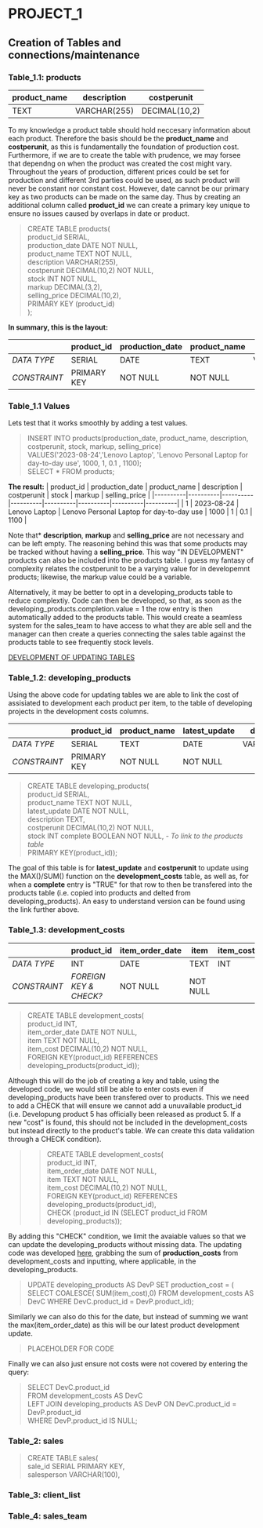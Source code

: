 # PROJECT_1

## Creation of Tables and connections/maintenance

### Table_1.1: products

| product_name | description | costperunit |
|----------|----------|----------|
| TEXT   | VARCHAR(255)   | DECIMAL(10,2)   |

To my knowledge a product table should hold neccesary information about each product. Therefore the basis should be the **product_name** and **costperunit**, as this is fundamentally the foundation of production cost.
Furthermore, if we are to create the table with prudence, we may forsee that dependng on when the product was created the cost might vary. Throughout the years of production, different prices could be set for production and different 3rd parties could be used, as such product will never be constant nor constant cost. However, date cannot be our primary key as two products can be made on the same day. Thus by creating an additional column called **product_id** we can create a primary key unique to ensure no issues caused by overlaps in date or product.

>CREATE TABLE products(  
>product_id SERIAL,  
>production_date DATE NOT NULL,  
>product_name TEXT NOT NULL,  
>description VARCHAR(255),  
>costperunit DECIMAL(10,2) NOT NULL,  
>stock INT NOT NULL,  
>markup DECIMAL(3,2),  
>selling_price DECIMAL(10,2),  
>PRIMARY KEY (product_id)  
>);

**In summary, this is the layout:**  

| | product_id | production_date | product_name | description | costperunit | stock | markup | selling_price   |
|----------|----------|----------|----------|----------|----------|----------|----------|----------|
| *DATA TYPE*   | SERIAL   | DATE   | TEXT   | VARCHAR(255)   | DECIMAL(10,2)   | INT    | DECIMAL(3,2)   | DECIMAL(10,2)   |
| *CONSTRAINT* | PRIMARY KEY | NOT NULL   | NOT NULL  |   | NOT NULL  | NOT NULL  |   |   |


### Table_1.1 Values
Lets test that it works smoothly by adding a test values.

>INSERT INTO products(production_date, product_name, description, costperunit, stock, markup, selling_price)  
>VALUES('2023-08-24','Lenovo Laptop', 'Lenovo Personal Laptop for day-to-day use', 1000, 1, 0.1 , 1100);  
>SELECT * FROM products;

**The result:**
| product_id | production_date | product_name | description | costperunit | stock | markup | selling_price   |
|----------|----------|----------|----------|----------|----------|----------|----------|
| 1   | 2023-08-24   | Lenovo Laptop   | Lenovo Personal Laptop for day-to-day use   | 1000   | 1    | 0.1   | 1100   |

Note that* **description**, **markup** and **selling_price** are not necessary and can be left empty. The reasoning behind this was that some products may be tracked without having a **selling_price**. This way "IN DEVELOPMENT" products can also be included into the products table. I guess my fantasy of complexity relates the costperunit to be a varying value for in developemnt products; likewise, the markup value could be a variable. 

Alternatively, it may be better to opt in a developing_products table to reduce complextiy. Code can then be developed, so that, as soon as the developing_products.completion.value = 1 the row entry is then automatically added to the products table. This would create a seamless system for the sales_team to have access to what they are able sell and the manager can then create a queries connecting the sales table against the products table to see frequently stock levels.  

[DEVELOPMENT OF UPDATING TABLES](https://github.com/cshglobal99/SQL_Collection/blob/main/5.SQL_Advanced.md#automatic-entries)

### Table_1.2: developing_products

Using the above code for updating tables we are able to link the cost of assisiated to development each product per item, to the table of developing projects in the development costs columns.

| | product_id | product_name | latest_update | description | costperunit | stock | complete |
|----------|----------|----------|----------|----------|----------|----------|----------|
| *DATA TYPE*   | SERIAL   |  TEXT  | DATE   | VARCHAR(255)   | DECIMAL(10,2)   | INT    | BOOLEAN    |
| *CONSTRAINT* | PRIMARY KEY | NOT NULL   | NOT NULL  |   | NOT NULL  | NOT NULL  | NOT NULL  |

>CREATE TABLE developing_products(  
>product_id SERIAL,  
>product_name TEXT NOT NULL,  
>latest_update DATE NOT NULL,  
>description TEXT,  
>costperunit DECIMAL(10,2) NOT NULL,  
>stock INT
>complete BOOLEAN NOT NULL, *- To link to the products table*  
>PRIMARY KEY(product_id));

The goal of this table is for **latest_update** and **costperunit** to update using the MAX()/SUM() function on the **development_costs** table, as well as, for when a **complete** entry is "TRUE" for that row to then be transfered into the products table (i.e. copied into products and delted from developing_products). An easy to understand version can be found using the link further above.


### Table_1.3: development_costs

| | product_id | item_order_date | item | item_cost |
|----------|----------|----------|----------|----------|
| *DATA TYPE*   | INT   | DATE   | TEXT   |  INT  |
| *CONSTRAINT* | *FOREIGN KEY & CHECK?* | NOT NULL   | NOT NULL  |
 
>CREATE TABLE development_costs(  
>product_id INT,  
>item_order_date DATE NOT NULL,    
>item TEXT NOT NULL,  
>item_cost DECIMAL(10,2) NOT NULL,  
>FOREIGN KEY(product_id) REFERENCES developing_products(product_id));

Although this will do the job of creating a key and table, using the developed code, we would still be able to enter costs even if developing_products have been transfered over to products. This we need to add a CHECK that will ensure we cannot add a unuvailable product_id (i.e. Developung product 5 has officially been released as product 5. If a new "cost" is found, this should not be included in the development_costs but instead directly to the product's table. We can create this data validation through a CHECK condition).

>>CREATE TABLE development_costs(  
>product_id INT,  
>item_order_date DATE NOT NULL,    
>item TEXT NOT NULL,  
>item_cost DECIMAL(10,2) NOT NULL,  
>FOREIGN KEY(product_id) REFERENCES developing_products(product_id),  
>CHECK (product_id IN (SELECT product_id FROM developing_products));

By adding this "CHECK" condition, we limit the avaiable values so that we can update the developing_products without missing data. The updating code was developed [here](), grabbing the sum of **production_costs** from development_costs and inputting, where applicable, in the developing_products.

>UPDATE developing_products AS DevP
>SET production_cost = (
>SELECT COALESCE( SUM(item_cost),0)
>FROM development_costs AS DevC
>WHERE DevC.product_id = DevP.product_id);

Similarly we can also do this for the date, but instead of summing we want the max(item_order_date) as this will be our latest product development update.

> PLACEHOLDER FOR CODE

Finally we can also just ensure not costs were not covered by entering the query:
>SELECT DevC.product_id  
FROM development_costs AS DevC  
LEFT JOIN developing_products AS DevP ON DevC.product_id = DevP.product_id  
WHERE DevP.product_id IS NULL;  

### Table_2: sales

>CREATE TABLE sales(  
>sale_id SERIAL PRIMARY KEY,  
>salesperson VARCHAR(100),



### Table_3: client_list





### Table_4: sales_team
